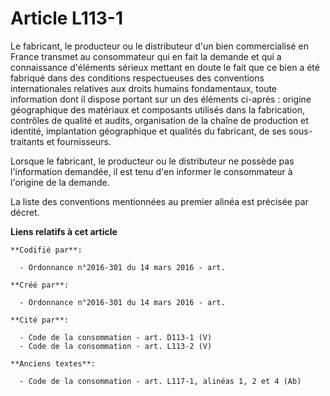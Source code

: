 # Article L113-1

Le fabricant, le producteur ou le distributeur d'un bien commercialisé en France transmet au consommateur qui en fait la
demande et qui a connaissance d'éléments sérieux mettant en doute le fait que ce bien a été fabriqué dans des conditions
respectueuses des conventions internationales relatives aux droits humains fondamentaux, toute information dont il dispose
portant sur un des éléments ci-après : origine géographique des matériaux et composants utilisés dans la fabrication,
contrôles de qualité et audits, organisation de la chaîne de production et identité, implantation géographique et qualités du
fabricant, de ses sous-traitants et fournisseurs.

Lorsque le fabricant, le producteur ou le distributeur ne possède pas l'information demandée, il est tenu d'en informer le
consommateur à l'origine de la demande.

La liste des conventions mentionnées au premier alinéa est précisée par décret.

**Liens relatifs à cet article**

	**Codifié par**:

	  - Ordonnance n°2016-301 du 14 mars 2016 - art.

	**Créé par**:

	  - Ordonnance n°2016-301 du 14 mars 2016 - art.

	**Cité par**:

	  - Code de la consommation - art. D113-1 (V)
	  - Code de la consommation - art. L113-2 (V)

	**Anciens textes**:

	  - Code de la consommation - art. L117-1, alinéas 1, 2 et 4 (Ab)
